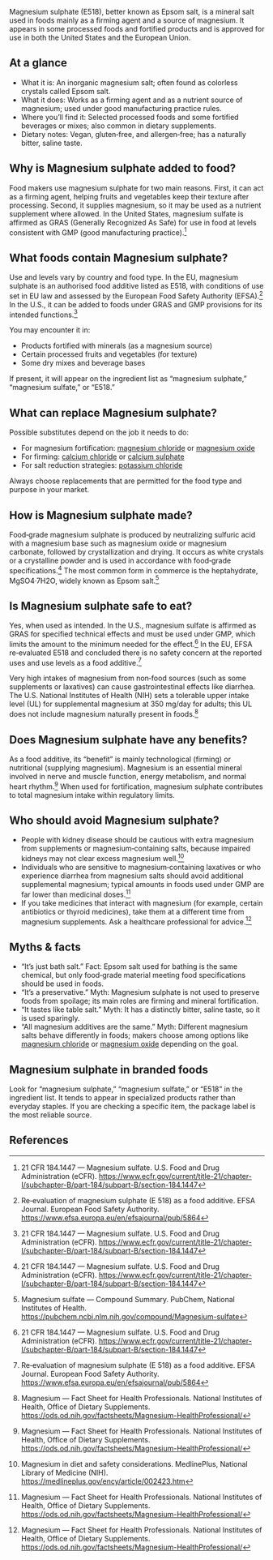 Magnesium sulphate (E518), better known as Epsom salt, is a mineral salt used in foods mainly as a firming agent and a source of magnesium. It appears in some processed foods and fortified products and is approved for use in both the United States and the European Union.

<!--more-->

## At a glance
- What it is: An inorganic magnesium salt; often found as colorless crystals called Epsom salt.
- What it does: Works as a firming agent and as a nutrient source of magnesium; used under good manufacturing practice rules.
- Where you’ll find it: Selected processed foods and some fortified beverages or mixes; also common in dietary supplements.
- Dietary notes: Vegan, gluten‑free, and allergen‑free; has a naturally bitter, saline taste.

## Why is Magnesium sulphate added to food?
Food makers use magnesium sulphate for two main reasons. First, it can act as a firming agent, helping fruits and vegetables keep their texture after processing. Second, it supplies magnesium, so it may be used as a nutrient supplement where allowed. In the United States, magnesium sulfate is affirmed as GRAS (Generally Recognized As Safe) for use in food at levels consistent with GMP (good manufacturing practice).[^1]

## What foods contain Magnesium sulphate?
Use and levels vary by country and food type. In the EU, magnesium sulphate is an authorised food additive listed as E518, with conditions of use set in EU law and assessed by the European Food Safety Authority (EFSA).[^2] In the U.S., it can be added to foods under GRAS and GMP provisions for its intended functions.[^1]

You may encounter it in:
- Products fortified with minerals (as a magnesium source)
- Certain processed fruits and vegetables (for texture)
- Some dry mixes and beverage bases

If present, it will appear on the ingredient list as “magnesium sulphate,” “magnesium sulfate,” or “E518.”

## What can replace Magnesium sulphate?
Possible substitutes depend on the job it needs to do:
- For magnesium fortification: [magnesium chloride](/e511-magnesium-chloride) or [magnesium oxide](/e530-magnesium-oxide)
- For firming: [calcium chloride](/e509-calcium-chloride) or [calcium sulphate](/e516-calcium-sulphate)
- For salt reduction strategies: [potassium chloride](/e508-potassium-chloride)

Always choose replacements that are permitted for the food type and purpose in your market.

## How is Magnesium sulphate made?
Food‑grade magnesium sulphate is produced by neutralizing sulfuric acid with a magnesium base such as magnesium oxide or magnesium carbonate, followed by crystallization and drying. It occurs as white crystals or a crystalline powder and is used in accordance with food‑grade specifications.[^1] The most common form in commerce is the heptahydrate, MgSO4·7H2O, widely known as Epsom salt.[^4]

## Is Magnesium sulphate safe to eat?
Yes, when used as intended. In the U.S., magnesium sulfate is affirmed as GRAS for specified technical effects and must be used under GMP, which limits the amount to the minimum needed for the effect.[^1] In the EU, EFSA re‑evaluated E518 and concluded there is no safety concern at the reported uses and use levels as a food additive.[^2]

Very high intakes of magnesium from non‑food sources (such as some supplements or laxatives) can cause gastrointestinal effects like diarrhea. The U.S. National Institutes of Health (NIH) sets a tolerable upper intake level (UL) for supplemental magnesium at 350 mg/day for adults; this UL does not include magnesium naturally present in foods.[^3]

## Does Magnesium sulphate have any benefits?
As a food additive, its “benefit” is mainly technological (firming) or nutritional (supplying magnesium). Magnesium is an essential mineral involved in nerve and muscle function, energy metabolism, and normal heart rhythm.[^3] When used for fortification, magnesium sulphate contributes to total magnesium intake within regulatory limits.

## Who should avoid Magnesium sulphate?
- People with kidney disease should be cautious with extra magnesium from supplements or magnesium‑containing salts, because impaired kidneys may not clear excess magnesium well.[^5]
- Individuals who are sensitive to magnesium‑containing laxatives or who experience diarrhea from magnesium salts should avoid additional supplemental magnesium; typical amounts in foods used under GMP are far lower than medicinal doses.[^3]
- If you take medicines that interact with magnesium (for example, certain antibiotics or thyroid medicines), take them at a different time from magnesium supplements. Ask a healthcare professional for advice.[^3]

## Myths & facts
- “It’s just bath salt.” Fact: Epsom salt used for bathing is the same chemical, but only food‑grade material meeting food specifications should be used in foods.
- “It’s a preservative.” Myth: Magnesium sulphate is not used to preserve foods from spoilage; its main roles are firming and mineral fortification.
- “It tastes like table salt.” Myth: It has a distinctly bitter, saline taste, so it is used sparingly.
- “All magnesium additives are the same.” Myth: Different magnesium salts behave differently in foods; makers choose among options like [magnesium chloride](/e511-magnesium-chloride) or [magnesium oxide](/e530-magnesium-oxide) depending on the goal.

## Magnesium sulphate in branded foods
Look for “magnesium sulphate,” “magnesium sulfate,” or “E518” in the ingredient list. It tends to appear in specialized products rather than everyday staples. If you are checking a specific item, the package label is the most reliable source.

## References
[^1]: 21 CFR 184.1447 — Magnesium sulfate. U.S. Food and Drug Administration (eCFR). https://www.ecfr.gov/current/title-21/chapter-I/subchapter-B/part-184/subpart-B/section-184.1447
[^2]: Re‑evaluation of magnesium sulphate (E 518) as a food additive. EFSA Journal. European Food Safety Authority. https://www.efsa.europa.eu/en/efsajournal/pub/5864
[^3]: Magnesium — Fact Sheet for Health Professionals. National Institutes of Health, Office of Dietary Supplements. https://ods.od.nih.gov/factsheets/Magnesium-HealthProfessional/
[^4]: Magnesium sulfate — Compound Summary. PubChem, National Institutes of Health. https://pubchem.ncbi.nlm.nih.gov/compound/Magnesium-sulfate
[^5]: Magnesium in diet and safety considerations. MedlinePlus, National Library of Medicine (NIH). https://medlineplus.gov/ency/article/002423.htm
